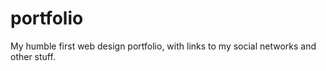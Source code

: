 # portfolio
My humble first web design portfolio, with links to my social networks and other stuff.
